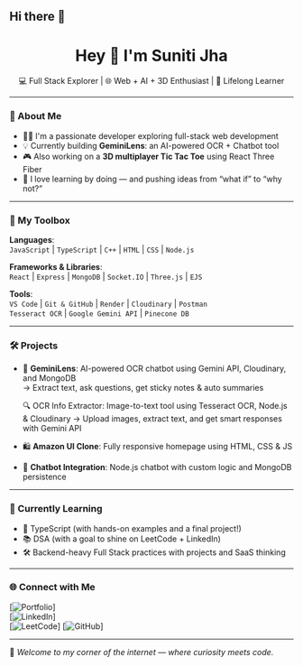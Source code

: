 ## Hi there 👋

<h1 align="center">Hey 👋 I'm Suniti Jha</h1>
<p align="center">
  💻 Full Stack Explorer | 🌐 Web + AI + 3D Enthusiast | 🧠 Lifelong Learner
</p>

---

### 🌟 About Me

- 🧑‍💻 I'm a passionate developer exploring full-stack web development  
- 💡 Currently building **GeminiLens**: an AI-powered OCR + Chatbot tool  
- 🎮 Also working on a **3D multiplayer Tic Tac Toe** using React Three Fiber  
- 🧩 I love learning by doing — and pushing ideas from “what if” to “why not?”

---

### 🚀 My Toolbox

**Languages**:  
`JavaScript` | `TypeScript` | `C++` | `HTML` | `CSS` | `Node.js`

**Frameworks & Libraries**:  
`React` | `Express` | `MongoDB` | `Socket.IO` | `Three.js` | `EJS`

**Tools**:  
`VS Code` | `Git & GitHub` | `Render` | `Cloudinary` | `Postman`  
`Tesseract OCR` | `Google Gemini API` | `Pinecone DB`

---

### 🛠️ Projects 

- 🧠 **GeminiLens**: AI-powered OCR chatbot using Gemini API, Cloudinary, and MongoDB  
  → Extract text, ask questions, get sticky notes & auto summaries
  
  🔍 OCR Info Extractor: Image-to-text tool using Tesseract OCR, Node.js & Cloudinary
   → Upload images, extract text, and get smart responses with Gemini API

- 🛍️ **Amazon UI Clone**: Fully responsive homepage using HTML, CSS & JS

- 💬 **Chatbot Integration**: Node.js chatbot with custom logic and MongoDB persistence

---

### 🌱 Currently Learning

- 📘 TypeScript (with hands-on examples and a final project!)  
- 📚 DSA (with a goal to shine on LeetCode + LinkedIn)  
- 🛠️ Backend-heavy Full Stack practices with projects and SaaS thinking

---

### 🌐 Connect with Me

[![Portfolio](https://sunitiportfolio-15.netlify.app/)]  
[![LinkedIn](https://www.linkedin.com/in/suniti-jha-14496822a/)]  
[![LeetCode](https://leetcode.com/u/sjsuniti1512/)]
[![GitHub](https://github.com/sjsuniti)]

---

📌 *Welcome to my corner of the internet — where curiosity meets code.*


